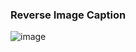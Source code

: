 ### Reverse Image Caption
![image](https://user-images.githubusercontent.com/56186644/192433089-2c495175-2690-4143-99be-9836ab4a4ca3.png)
